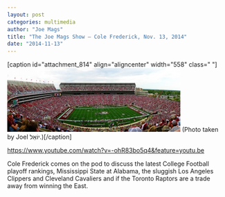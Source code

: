 ```yaml
---
layout: post
categories: multimedia
author: "Joe Mags"
title: "The Joe Mags Show — Cole Frederick, Nov. 13, 2014"
date: "2014-11-13"
---
```


\[caption id="attachment\_814" align="aligncenter" width="558" class=" "\][![(Photo taken by Joel יוֹאֵל.)](/img/Alabama.Bryant-DennyStadium-e1415904195458.jpg)](http://www.thehighscreen.com/wp-content/uploads/2014/09/Alabama.Bryant-DennyStadium-e1415904195458.jpg) (Photo taken by Joel יוֹאֵל.)\[/caption\]

https://www.youtube.com/watch?v=-ohR83bo5q4&feature=youtu.be

Cole Frederick comes on the pod to discuss the latest College Football playoff rankings, Mississippi State at Alabama, the sluggish Los Angeles Clippers and Cleveland Cavaliers and if the Toronto Raptors are a trade away from winning the East.

